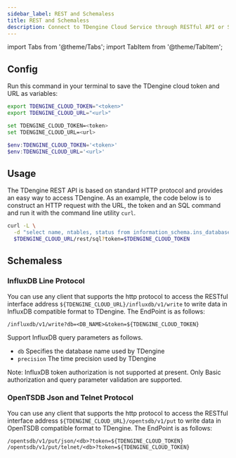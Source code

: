 ```yaml
---
sidebar_label: REST and Schemaless
title: REST and Schemaless
description: Connect to TDengine Cloud Service through RESTful API or Schemaless
---
```


<!-- exclude -->
import Tabs from '@theme/Tabs';
import TabItem from '@theme/TabItem';

<!-- exclude-end -->
## Config

Run this command in your terminal to save the TDengine cloud token and URL as variables:

<Tabs defaultValue="bash">
<TabItem value="bash" label="Bash">

```bash
export TDENGINE_CLOUD_TOKEN="<token>"
export TDENGINE_CLOUD_URL="<url>"
```

</TabItem>
<TabItem value="cmd" label="CMD">

```bash
set TDENGINE_CLOUD_TOKEN=<token>
set TDENGINE_CLOUD_URL=<url>
```

</TabItem>
<TabItem value="powershell" label="Powershell">

```powershell
$env:TDENGINE_CLOUD_TOKEN='<token>'
$env:TDENGINE_CLOUD_URL='<url>'
```

</TabItem>
</Tabs>

## Usage

The TDengine REST API is based on standard HTTP protocol and provides an easy way to access TDengine. As an example, the code below is to construct an HTTP request with the URL, the token and an SQL command and run it with the command line utility `curl`.

```bash
curl -L \
  -d "select name, ntables, status from information_schema.ins_databases;" \
  $TDENGINE_CLOUD_URL/rest/sql?token=$TDENGINE_CLOUD_TOKEN
```

## Schemaless

### InfluxDB Line Protocol

You can use any client that supports the http protocol to access the RESTful interface address `${TDENGINE_CLOUD_URL}/influxdb/v1/write` to write data in InfluxDB compatible format to TDengine. The EndPoint is as follows:

```text
/influxdb/v1/write?db=<DB_NAME>&token=${TDENGINE_CLOUD_TOKEN}
```

Support InfluxDB query parameters as follows.

- `db` Specifies the database name used by TDengine
- `precision` The time precision used by TDengine

Note: InfluxDB token authorization is not supported at present. Only Basic authorization and query parameter validation are supported.

### OpenTSDB Json and Telnet Protocol

You can use any client that supports the http protocol to access the RESTful interface address `${TDENGINE_CLOUD_URL}/opentsdb/v1/put` to write data in OpenTSDB compatible format to TDengine. The EndPoint is as follows:

```text
/opentsdb/v1/put/json/<db>?token=${TDENGINE_CLOUD_TOKEN}
/opentsdb/v1/put/telnet/<db>?token=${TDENGINE_CLOUD_TOKEN}
```

